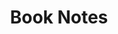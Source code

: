 ---
title: Book Notes
menu:
  sidebar:
    name: Book Notes
    identifier: books-category
    weight: 500
---